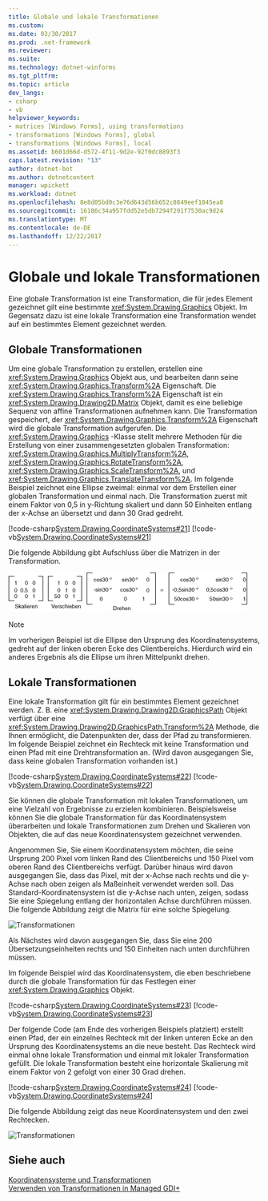 ```yaml
---
title: Globale und lokale Transformationen
ms.custom: 
ms.date: 03/30/2017
ms.prod: .net-framework
ms.reviewer: 
ms.suite: 
ms.technology: dotnet-winforms
ms.tgt_pltfrm: 
ms.topic: article
dev_langs:
- csharp
- vb
helpviewer_keywords:
- matrices [Windows Forms], using transformations
- transformations [Windows Forms], global
- transformations [Windows Forms], local
ms.assetid: b601d66d-d572-4f11-9d2e-92f0dc8893f3
caps.latest.revision: "13"
author: dotnet-bot
ms.author: dotnetcontent
manager: wpickett
ms.workload: dotnet
ms.openlocfilehash: 8e8d05bd0c3e76d643d56b652c8849eef1045ea8
ms.sourcegitcommit: 16186c34a957fdd52e5db7294f291f7530ac9d24
ms.translationtype: MT
ms.contentlocale: de-DE
ms.lasthandoff: 12/22/2017
---
```

# <a name="global-and-local-transformations"></a>Globale und lokale Transformationen
Eine globale Transformation ist eine Transformation, die für jedes Element gezeichnet gilt eine bestimmte <xref:System.Drawing.Graphics> Objekt. Im Gegensatz dazu ist eine lokale Transformation eine Transformation wendet auf ein bestimmtes Element gezeichnet werden.  
  
## <a name="global-transformations"></a>Globale Transformationen  
 Um eine globale Transformation zu erstellen, erstellen eine <xref:System.Drawing.Graphics> Objekt aus, und bearbeiten dann seine <xref:System.Drawing.Graphics.Transform%2A> Eigenschaft. Die <xref:System.Drawing.Graphics.Transform%2A> Eigenschaft ist ein <xref:System.Drawing.Drawing2D.Matrix> Objekt, damit es eine beliebige Sequenz von affine Transformationen aufnehmen kann. Die Transformation gespeichert, der <xref:System.Drawing.Graphics.Transform%2A> Eigenschaft wird die globale Transformation aufgerufen. Die <xref:System.Drawing.Graphics> -Klasse stellt mehrere Methoden für die Erstellung von einer zusammengesetzten globalen Transformation: <xref:System.Drawing.Graphics.MultiplyTransform%2A>, <xref:System.Drawing.Graphics.RotateTransform%2A>, <xref:System.Drawing.Graphics.ScaleTransform%2A>, und <xref:System.Drawing.Graphics.TranslateTransform%2A>. Im folgende Beispiel zeichnet eine Ellipse zweimal: einmal vor dem Erstellen einer globalen Transformation und einmal nach. Die Transformation zuerst mit einem Faktor von 0,5 in y-Richtung skaliert und dann 50 Einheiten entlang der x-Achse an übersetzt und dann 30 Grad gedreht.  
  
 [!code-csharp[System.Drawing.CoordinateSystems#21](../../../../samples/snippets/csharp/VS_Snippets_Winforms/System.Drawing.CoordinateSystems/CS/Class1.cs#21)]
 [!code-vb[System.Drawing.CoordinateSystems#21](../../../../samples/snippets/visualbasic/VS_Snippets_Winforms/System.Drawing.CoordinateSystems/VB/Class1.vb#21)]  
  
 Die folgende Abbildung gibt Aufschluss über die Matrizen in der Transformation.  
  
 ![Transformationen](../../../../docs/framework/winforms/advanced/media/aboutgdip05-art14.gif "AboutGdip05_art14")  
  
> [!NOTE]
>  Im vorherigen Beispiel ist die Ellipse den Ursprung des Koordinatensystems, gedreht auf der linken oberen Ecke des Clientbereichs. Hierdurch wird ein anderes Ergebnis als die Ellipse um ihren Mittelpunkt drehen.  
  
## <a name="local-transformations"></a>Lokale Transformationen  
 Eine lokale Transformation gilt für ein bestimmtes Element gezeichnet werden. Z. B. eine <xref:System.Drawing.Drawing2D.GraphicsPath> Objekt verfügt über eine <xref:System.Drawing.Drawing2D.GraphicsPath.Transform%2A> Methode, die Ihnen ermöglicht, die Datenpunkten der, dass der Pfad zu transformieren. Im folgende Beispiel zeichnet ein Rechteck mit keine Transformation und einen Pfad mit eine Drehtransformation an. (Wird davon ausgegangen Sie, dass keine globalen Transformation vorhanden ist.)  
  
 [!code-csharp[System.Drawing.CoordinateSystems#22](../../../../samples/snippets/csharp/VS_Snippets_Winforms/System.Drawing.CoordinateSystems/CS/Class1.cs#22)]
 [!code-vb[System.Drawing.CoordinateSystems#22](../../../../samples/snippets/visualbasic/VS_Snippets_Winforms/System.Drawing.CoordinateSystems/VB/Class1.vb#22)]  
  
 Sie können die globale Transformation mit lokalen Transformationen, um eine Vielzahl von Ergebnisse zu erzielen kombinieren. Beispielsweise können Sie die globale Transformation für das Koordinatensystem überarbeiten und lokale Transformationen zum Drehen und Skalieren von Objekten, die auf das neue Koordinatensystem gezeichnet verwenden.  
  
 Angenommen Sie, Sie einem Koordinatensystem möchten, die seine Ursprung 200 Pixel vom linken Rand des Clientbereichs und 150 Pixel vom oberen Rand des Clientbereichs verfügt. Darüber hinaus wird davon ausgegangen Sie, dass das Pixel, mit der x-Achse nach rechts und die y-Achse nach oben zeigen als Maßeinheit verwendet werden soll. Das Standard-Koordinatensystem ist die y-Achse nach unten, zeigen, sodass Sie eine Spiegelung entlang der horizontalen Achse durchführen müssen. Die folgende Abbildung zeigt die Matrix für eine solche Spiegelung.  
  
 ![Transformationen](../../../../docs/framework/winforms/advanced/media/aboutgdip05-art15.gif "AboutGdip05_art15")  
  
 Als Nächstes wird davon ausgegangen Sie, dass Sie eine 200 Übersetzungseinheiten rechts und 150 Einheiten nach unten durchführen müssen.  
  
 Im folgende Beispiel wird das Koordinatensystem, die eben beschriebene durch die globale Transformation für das Festlegen einer <xref:System.Drawing.Graphics> Objekt.  
  
 [!code-csharp[System.Drawing.CoordinateSystems#23](../../../../samples/snippets/csharp/VS_Snippets_Winforms/System.Drawing.CoordinateSystems/CS/Class1.cs#23)]
 [!code-vb[System.Drawing.CoordinateSystems#23](../../../../samples/snippets/visualbasic/VS_Snippets_Winforms/System.Drawing.CoordinateSystems/VB/Class1.vb#23)]  
  
 Der folgende Code (am Ende des vorherigen Beispiels platziert) erstellt einen Pfad, der ein einzelnes Rechteck mit der linken unteren Ecke an den Ursprung des Koordinatensystems an die neue besteht. Das Rechteck wird einmal ohne lokale Transformation und einmal mit lokaler Transformation gefüllt. Die lokale Transformation besteht eine horizontale Skalierung mit einem Faktor von 2 gefolgt von einer 30 Grad drehen.  
  
 [!code-csharp[System.Drawing.CoordinateSystems#24](../../../../samples/snippets/csharp/VS_Snippets_Winforms/System.Drawing.CoordinateSystems/CS/Class1.cs#24)]
 [!code-vb[System.Drawing.CoordinateSystems#24](../../../../samples/snippets/visualbasic/VS_Snippets_Winforms/System.Drawing.CoordinateSystems/VB/Class1.vb#24)]  
  
 Die folgende Abbildung zeigt das neue Koordinatensystem und den zwei Rechtecken.  
  
 ![Transformationen](../../../../docs/framework/winforms/advanced/media/aboutgdip05-art16.gif "AboutGdip05_art16")  
  
## <a name="see-also"></a>Siehe auch  
 [Koordinatensysteme und Transformationen](../../../../docs/framework/winforms/advanced/coordinate-systems-and-transformations.md)  
 [Verwenden von Transformationen in Managed GDI+](../../../../docs/framework/winforms/advanced/using-transformations-in-managed-gdi.md)
